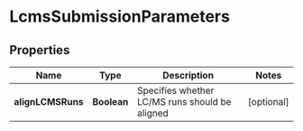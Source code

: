 

# LcmsSubmissionParameters


## Properties

| Name | Type | Description | Notes |
|------------ | ------------- | ------------- | -------------|
|**alignLCMSRuns** | **Boolean** | Specifies whether LC/MS runs should be aligned |  [optional] |



